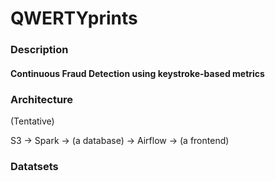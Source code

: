 # QWERTYprints

### Description
#### Continuous Fraud Detection using keystroke-based metrics

### Architecture

(Tentative)

S3 -> Spark -> (a database) -> Airflow -> (a frontend)

### Datatsets
